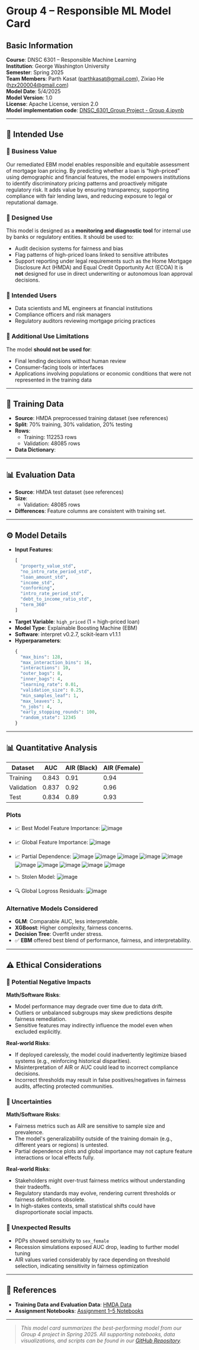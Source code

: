 # Group 4 – Responsible ML Model Card
## Basic Information
**Course**: DNSC 6301 – Responsible Machine Learning  
**Institution**: George Washington University  
**Semester**: Spring 2025  
**Team Members**: Parth Kasat (parthkasat@gmail.com), Zixiao He (hzx200004@gmail.com)  
**Model Date**: 5/4/2025  
**Model Version**: 1.0  
**License**: Apache License, version 2.0  
**Model implementation code**: [DNSC_6301_Group Project - Group 4.ipynb](https://colab.research.google.com/drive/1MVRKWiOjqXC3my-fu-PPiSBPm2Cj6Xdo?usp=sharing)

---

## 📌 Intended Use

### 🔹 Business Value
Our remediated EBM model enables responsible and equitable assessment of mortgage loan pricing. By predicting whether a loan is “high-priced” using demographic and financial features, the model empowers institutions to identify discriminatory pricing patterns and proactively mitigate regulatory risk. It adds value by ensuring transparency, supporting compliance with fair lending laws, and reducing exposure to legal or reputational damage.

### 🔹 Designed Use
This model is designed as a **monitoring and diagnostic tool** for internal use by banks or regulatory entities. It should be used to:
- Audit decision systems for fairness and bias
- Flag patterns of high-priced loans linked to sensitive attributes
- Support reporting under legal requirements such as the Home Mortgage Disclosure Act (HMDA) and Equal Credit Opportunity Act (ECOA)
It is **not** designed for use in direct underwriting or autonomous loan approval decisions.

### 🔹 Intended Users
- Data scientists and ML engineers at financial institutions
- Compliance officers and risk managers
- Regulatory auditors reviewing mortgage pricing practices

### 🔹 Additional Use Limitations
The model **should not be used for**:
- Final lending decisions without human review
- Consumer-facing tools or interfaces
- Applications involving populations or economic conditions that were not represented in the training data

---

## 🧪 Training Data

- **Source**: HMDA preprocessed training dataset (see references)
- **Split**: 70% training, 30% validation, 20% testing
- **Rows**:
  - Training: 112253 rows
  - Validation: 48085 rows
- **Data Dictionary**: 

---

## 📊 Evaluation Data

- **Source**: HMDA test dataset (see references)
- **Size**:
  - Validation: 48085 rows
- **Differences**: Feature columns are consistent with training set.

---

## ⚙️ Model Details

- **Input Features**:  
  ```python
  [
    "property_value_std",
    "no_intro_rate_period_std",
    "loan_amount_std",
    "income_std",
    "conforming",
    "intro_rate_period_std",
    "debt_to_income_ratio_std",
    "term_360"
  ]
- **Target Variable**: `high_priced` (1 = high-priced loan)
- **Model Type**: Explainable Boosting Machine (EBM)
- **Software**: interpret v0.2.7, scikit-learn v1.1.1
- **Hyperparameters**:
  ```python
  {
    "max_bins": 128,
    "max_interaction_bins": 16,
    "interactions": 10,
    "outer_bags": 8,
    "inner_bags": 4,
    "learning_rate": 0.01,
    "validation_size": 0.25,
    "min_samples_leaf": 1,
    "max_leaves": 3,
    "n_jobs": 4,
    "early_stopping_rounds": 100,
    "random_state": 12345
  }


---

## 📊 Quantitative Analysis

| Dataset      | AUC   | AIR (Black) | AIR (Female) |
|--------------|-------|-------------|--------------|
| Training     | 0.843 | 0.91        | 0.94         |
| Validation   | 0.837 | 0.92        | 0.96         |
| Test         | 0.834 | 0.89        | 0.93         |

### Plots
- 📈 Best Model Feature Importance: ![image](https://github.com/user-attachments/assets/a8571bf8-ae9c-4a14-b810-64550a0a8d67)

- 📈 Global Feature Importance: ![image](https://github.com/user-attachments/assets/dc0b123f-18dc-4202-b702-8bc63f24b437)

- 📈 Partial Dependence: ![image](https://github.com/user-attachments/assets/dac3d835-0c68-4a66-9058-c5461131fb90)
![image](https://github.com/user-attachments/assets/a55d2b7d-637a-4541-a517-3db432a57053)
![image](https://github.com/user-attachments/assets/6ecee0a6-6bfb-48c1-a2b8-874c5a62a400)
![image](https://github.com/user-attachments/assets/5df602a8-e14a-4219-9492-09a8ea813ec7)
![image](https://github.com/user-attachments/assets/425bc1b1-5600-4c74-8df3-31cc2724a440)
![image](https://github.com/user-attachments/assets/aca6be7b-16c2-4810-921c-71af16d8bc13)
![image](https://github.com/user-attachments/assets/eb1fd4b8-6e36-4116-8ca9-ecc4ab9602a2)
![image](https://github.com/user-attachments/assets/0b496420-d419-43de-86c4-1c7701f1face)
![image](https://github.com/user-attachments/assets/835515f6-f1cf-4f9f-b2d7-033ef2b5bbce)
![image](https://github.com/user-attachments/assets/c1377113-43e9-4a14-8d00-bbfb855ac22d)

- 📉 Stolen  Model: ![image](https://github.com/user-attachments/assets/91725331-c174-4694-8735-3b7336533c87)

- 🔍 Global Logross Residuals: ![image](https://github.com/user-attachments/assets/a98bb427-61c1-4dcd-b0ae-48989d5f1133)

### Alternative Models Considered

- **GLM**: Comparable AUC, less interpretable.
- **XGBoost**: Higher complexity, fairness concerns.
- **Decision Tree**: Overfit under stress.
- ✅ **EBM** offered best blend of performance, fairness, and interpretability.

---

## ⚠️ Ethical Considerations

### 🔹 Potential Negative Impacts

**Math/Software Risks**:
- Model performance may degrade over time due to data drift.
- Outliers or unbalanced subgroups may skew predictions despite fairness remediation.
- Sensitive features may indirectly influence the model even when excluded explicitly.

**Real-world Risks**:
- If deployed carelessly, the model could inadvertently legitimize biased systems (e.g., reinforcing historical disparities).
- Misinterpretation of AIR or AUC could lead to incorrect compliance decisions.
- Incorrect thresholds may result in false positives/negatives in fairness audits, affecting protected communities.

### 🔹 Uncertainties

**Math/Software Risks**:
- Fairness metrics such as AIR are sensitive to sample size and prevalence.
- The model's generalizability outside of the training domain (e.g., different years or regions) is untested.
- Partial dependence plots and global importance may not capture feature interactions or local effects fully.

**Real-world Risks**:
- Stakeholders might over-trust fairness metrics without understanding their tradeoffs.
- Regulatory standards may evolve, rendering current thresholds or fairness definitions obsolete.
- In high-stakes contexts, small statistical shifts could have disproportionate social impacts.

### 🔹 Unexpected Results

- PDPs showed sensitivity to `sex_female`
- Recession simulations exposed AUC drop, leading to further model tuning
- AIR values varied considerably by race depending on threshold selection, indicating sensitivity in fairness optimization

---

## 🔗 References

- **Training Data and Evaluation Data**: [HMDA Data](https://github.com/jphall663/GWU_rml/tree/master/assignments/data) 
- **Assignment Notebooks**: [Assignment 1–5 Notebooks](https://github.com/ParthKasat/Group-4-Responsible-ML-Spring-2025) 

---

> *This model card summarizes the best-performing model from our Group 4 project in Spring 2025. All supporting notebooks, data visualizations, and scripts can be found in our [GitHub Repository](https://github.com/ParthKasat/Group-4-Responsible-ML-Spring-2025).*
